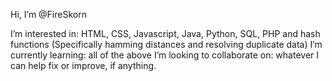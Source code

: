 Hi, I’m @FireSkorn

I’m interested in: HTML, CSS, Javascript, Java, Python, SQL, PHP and hash functions (Specifically hamming distances and resolving duplicate data)
I’m currently learning: all of the above
I’m looking to collaborate on: whatever I can help fix or improve, if anything.
